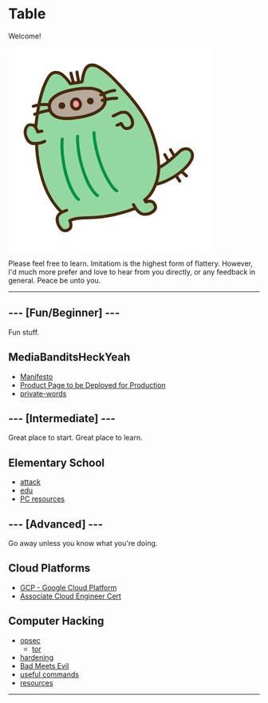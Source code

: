 # Table

Welcome!

![cactaur-pusheen](./img/cactaur-pusheen.png)

Please feel free to learn. Imitatiom is the highest form of flattery. However, I'd much more prefer and love to hear from you directly, or any feedback in general. Peace be unto you.


---

## --- [Fun/Beginner] ---

Fun stuff.

## MediaBanditsHeckYeah

* [Manifesto](./mediabanditsheckyeah/README.md)
* [Product Page to be Deployed for Production](./production/index.html)
* [private-words](./mediabanditsheckyeah/private-words.md)

## --- [Intermediate] ---

Great place to start. Great place to learn.

## Elementary School

* [attack](./OXYBLUE/README.md)
* [edu](./edu/edu.md)
* [PC resources](./pc/raspberry-pi.md)

## --- [Advanced] ---

Go away unless you know what you're doing.

## Cloud Platforms

* [GCP - Google Cloud Platform](./cloud/google-cloud-platform/quiklabs/README.md)
* [Associate Cloud Engineer Cert](./cloud/google-cloud-platform/associate-cloud-engineer.md)

## Computer Hacking

* [opsec](opsec/opsec.md)
    + [tor](opsec/tor/tor.md)
* [hardening](opsec/hardening-linux-distros.md)
* [Bad Meets Evil](./intros-and-documentation/getting-started-and-categories.md)
* [useful commands](/intros-and-documentation/common-user-commands.md)
* [resources](resources/README.md)

---
